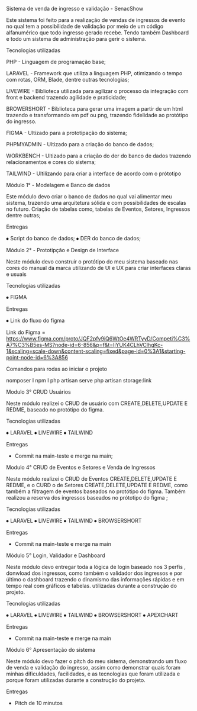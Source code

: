 Sistema de venda de ingresso e validação - SenacShow


Este sistema foi feito para a realização de vendas de ingressos de evento no qual tem a possibilidade de validação por meio de um código alfanumérico que todo ingresso gerado recebe. Tendo também Dashboard e todo um sistema de administração para gerir o sistema.


Tecnologias utilizadas 


PHP - Linguagem de programação base;

LARAVEL - Framework que utiliza a linguagem PHP, otimizando o tempo com rotas, ORM, Blade, dentre outras tecnologias;

LIVEWIRE - Biblioteca utilizada para agilizar o processo da integração com front e backend trazendo agilidade e praticidade;

BROWERSHORT - Biblioteca para gerar uma imagem a partir de um html trazendo e transformando em pdf ou png, trazendo fidelidade ao protótipo do ingresso.

FIGMA - Ultizado para a prototipação do sistema;

PHPMYADMIN - Ultizado para a criação do banco de dados;

WORKBENCH - Ultizado para a criação do der do  banco de dados trazendo relacionamentos e cores do sistema;

TAILWIND - Ultilizando para criar a interface de acordo com o prótotipo

Módulo 1° - Modelagem e Banco de dados

Este módulo devo criar o banco de dados no qual vai alimentar meu sistema, trazendo uma arquitetura sólida e com possibilidades de escalas no futuro. Criação de tabelas como, tabelas de Eventos, Setores, Ingressos dentre outras;




Entregas 

⦁	Script do banco de dados;
⦁	DER do banco de dados;





Módulo 2° - Prototipção e Design de Interface 

Neste módulo devo construir o protótipo do meu sistema baseado nas cores do manual da marca utilizando de UI e UX para criar interfaces claras e usuais


Tecnologias utilizadas 

⦁	FIGMA

Entregas 

⦁	Link do fluxo do figma

Link do Figma = https://www.figma.com/proto/JQF2pfv9iQ6WtOe4WRTyyD/Competi%C3%A7%C3%B5es-MS?node-id=6-856&p=f&t=IjYUK4CLhVCIhgKc-1&scaling=scale-down&content-scaling=fixed&page-id=0%3A1&starting-point-node-id=6%3A856


Comandos para rodas ao iniciar o projeto

nomposer I
npm I
php artisan serve
php artisan storage:link



Modulo 3° CRUD Usuários

Neste módulo realizei o CRUD de usuário com CREATE,DELETE,UPDATE E REDME, baseado no protótipo do  figma.


Tecnologias utilizadas

⦁	LARAVEL
⦁	LIVEWIRE
⦁	TAILWIND

Entregas

* Commit na main-teste e merge na main;


Modulo 4° CRUD de Eventos e Setores e Venda de Ingressos

Neste módulo realizei o CRUD de Eventos  CREATE,DELETE,UPDATE E REDME, e o CURD o de Setores CREATE,DELETE,UPDATE E REDME, como também a filtragem de eventos baseados no protótipo do  figma. Também realizou a reserva dos ingressos baseados no prótotipo do figma ;


Tecnologias utilizadas

⦁	LARAVEL
⦁	LIVEWIRE
⦁	TAILWIND
⦁	BROWSERSHORT

Entregas

* Commit na main-teste e merge na main


Módulo 5° Login, Validador e Dashboard


Neste módulo devo entregar toda a lógica de login baseado nos 3 perfis , donwload dos ingressos, como também o validador dos ingressos e por último o dashboard trazendo o dinamismo das informações rápidas e em tempo real com gráficos e tabelas.
 utilizadas durante a construção do projeto.


Tecnologias utilizadas

⦁	LARAVEL
⦁	LIVEWIRE
⦁	TAILWIND
⦁	BROWSERSHORT
⦁	APEXCHART

Entregas

* Commit na main-teste e merge na main

Módulo 6° Apresentação do sistema

Neste módulo devo fazer o pitch do meu sistema, demonstrando um fluxo de venda e validação do ingresso, assim como demonstrar quais foram minhas dificuldades, facilidades, e as tecnologias que foram utilizada e porque foram utilizadas durante a construção do projeto.

Entregas

* Pitch de 10 minutos

